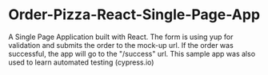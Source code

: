 # Order-Pizza-React-Single-Page-App
A Single Page Application built with React. The form is using yup for validation and submits the order to the mock-up url. If the order was successful, the app will go to the "/success" url. This sample app was also used to learn automated testing (cypress.io) 
